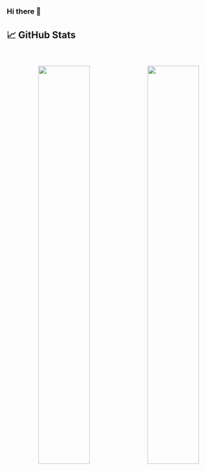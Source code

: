 ### Hi there 👋

<!--
#### I work as an Evangelist in the OPDC

##### NOW
- :smile: Learning all about **Open Source**
 
##### BIO
- :heart: Open Source Software

##### My skills
![Vue](https://img.shields.io/badge/Vue.js-35495E?style=for-the-badge&logo=vuedotjs&logoColor=4FC08D)
![GitHub](https://img.shields.io/badge/github%20-%23121011.svg?&style=for-the-badge&logo=github&logoColor=white&color=283238)
![Golang](https://img.shields.io/badge/Golang-00ADD8?style=for-the-badge&logo=go&logoColor=white)
![Docker](https://img.shields.io/badge/Docker-2CA5E0?style=for-the-badge&logo=docker&logoColor=white)

##### Learning
![Flutter](https://img.shields.io/badge/Flutter-02569B?style=for-the-badge&logo=flutter&logoColor=white)
![React](https://img.shields.io/badge/React-20232A?style=for-the-badge&logo=react&logoColor=61DAFB)
![image](https://user-images.githubusercontent.com/107330970/173214476-e4732758-305a-46c1-9f36-e4cd28df52f7.png)
-->

## 📈 GitHub Stats
<br>
<p align="center">
  <img width="48%" src="https://github-readme-stats.vercel.app/api?username=enlena612&show_icons=true&theme=radical" />
  <img width="48%" src="https://github-readme-streak-stats.herokuapp.com/?user=enlena612&theme=radical" />
</p>
